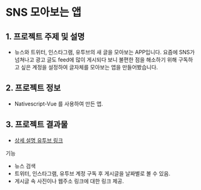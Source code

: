# SNS 모아보는 앱

## 1. 프로젝트 주제 및 설명

- 뉴스와 트위터, 인스타그램, 유투브의 새 글을 모아보는 APP입니다. 요즘에 SNS가 넘쳐나고 광고 글도 feed에 많이 게시되다 보니 불편한 점을 해소하기 위해 구독하고 싶은 계정을 설정하여 글자체를 모아보는 앱을 만들어봤습니다.

## 2. 프로젝트 정보

- Nativescript-Vue 를 사용하여 만든 앱.

## 3. 프로젝트 결과물

- <a href="https://www.youtube.com/watch?v=xla5G-Qkfl8" target="_blank">상세 설명 유투브 링크</a>


기능

- 뉴스 검색
- 트위터, 인스타그램, 유투브 계정 구독 후 게시글을 날짜별로 볼 수 있음.
- 게시글 속 사진이나 웹주소 링크에 대한 링크 제공.
